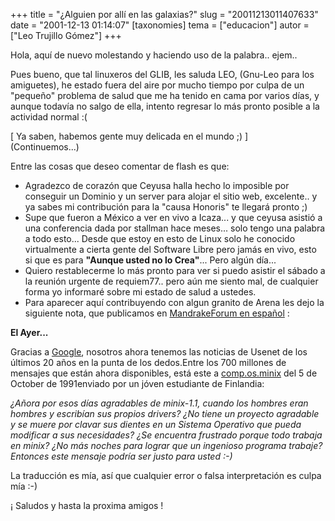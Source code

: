 +++
title = "¿Alguien por allí en las galaxias?"
slug = "20011213011407633"
date = "2001-12-13 01:14:07"
[taxonomies]
tema = ["educacion"]
autor = ["Leo Trujillo Gómez"]
+++

Hola, aquí de nuevo molestando y haciendo uso de la palabra.. ejem..

Pues bueno, que tal linuxeros del GLIB, les saluda LEO, (Gnu-Leo para
los amiguetes), he estado fuera del aire por mucho tiempo por culpa de
un "pequeño" problema de salud que me ha tenido en cama por varios días,
y aunque todavía no salgo de ella, intento regresar lo más pronto
posible a la actividad normal :(

\[ Ya saben, habemos gente muy delicada en el mundo ;) \]  
(Continuemos...)

<!-- more -->
Entre las cosas que deseo comentar de flash es que:

-   Agradezco de corazón que Ceyusa halla hecho lo imposible por
    conseguir un Dominio y un server para alojar el sitio web,
    excelente.. y ya sabes mi contribución para la "causa Honoris" te
    llegará pronto ;)
-   Supe que fueron a México a ver en vivo a Icaza... y que ceyusa
    asistió a una conferencia dada por stallman hace meses... solo tengo
    una palabra a todo esto... Desde que estoy en esto de Linux solo he
    conocido virtualmente a cierta gente del Software Libre pero jamás
    en vivo, esto si que es para **"Aunque usted no lo Crea"**... Pero
    algún día...
-   Quiero restablecerme lo más pronto para ver si puedo asistir el
    sábado a la reunión urgente de requiem77.. pero aún me siento mal,
    de cualquier forma yo informaré sobre mi estado de salud a ustedes.
-   Para aparecer aquí contribuyendo con algun granito de Arena les dejo
    la siguiente nota, que publicamos en [MandrakeForum en
    español](http://www.mandrakeforum.com/article.php?sid=1473&lang=es)
    :

**El Ayer...**

Gracias a [Google](http://groups.google.com/), nosotros ahora tenemos
las noticias de Usenet de los últimos 20 años en la punta de los
dedos.Entre los 700 millones de mensajes que están ahora disponibles,
está este a
[comp.os.minix](http://groups.google.com/groups?hl=en&th=8ed1169d0b48c9b8&rnum=2)
del 5 de October de 1991enviado por un jóven estudiante de Finlandia:

*¿Añora por esos días agradables de minix-1.1, cuando los hombres eran
hombres y escribían sus propios drivers? ¿No tiene un proyecto agradable
y se muere por clavar sus dientes en un Sistema Operativo que pueda
modificar a sus necesidades? ¿Se encuentra frustrado porque todo trabaja
en minix? ¿No más noches para lograr que un ingenioso programa trabaje?
Entonces este mensaje podría ser justo para usted :-)*

La traducción es mía, así que cualquier error o falsa interpretación es
culpa mía :-)

¡ Saludos y hasta la proxima amigos !

